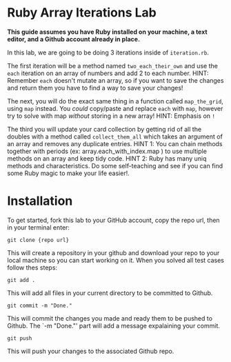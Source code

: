 # Ruby Array Iterations Lab
<strong>This guide assumes you have Ruby installed on your machine, a text editor, and a Github account already in place.</strong>

In this lab, we are going to be doing 3 iterations inside of `iteration.rb`. 

The first iteration will be a method named `two_each_their_own` and use the `each` iteration on an array of numbers and add 2 to each number. HINT: Remember `each` doesn't mutate an array, so if you want to save the changes and return them you have to find a way to save your changes!

The next, you will do the exact same thing in a function called `map_the_grid`,  using `map` instead. You *could* copy/paste and replace `each` with `map`, however try to solve with map *without* storing in a new array! HINT: Emphasis on `!`

The third you will update your card collection by getting rid of all the doubles with a method called `collect_them_all` which takes an argument of an array and removes any duplicate entries. HINT 1: You can chain methods together with periods (ex: array.each_with_index.map ) to use multiple methods on an array and keep tidy code. HINT 2: Ruby has many uniq methods and characteristics. Do some self-teaching and see if you can find some Ruby magic to make your life easier!.



# Installation 
To get started, fork this lab to your GitHub account, copy the repo url, then in your terminal enter:

```
git clone {repo url}
```

This will create a repository in your github and download your repo to your local machine so you can start working on it. When you solved all test cases follow thes steps:

```
git add .
```
This will add all files in your current directory to be committed to Github.

```
git commit -m "Done."
```
This will commit the changes you made and ready them to be pushed to Github. The `-m "Done."' part will add a message expalaining your commit.

```
git push
```
This will push your changes to the associated Github repo.
